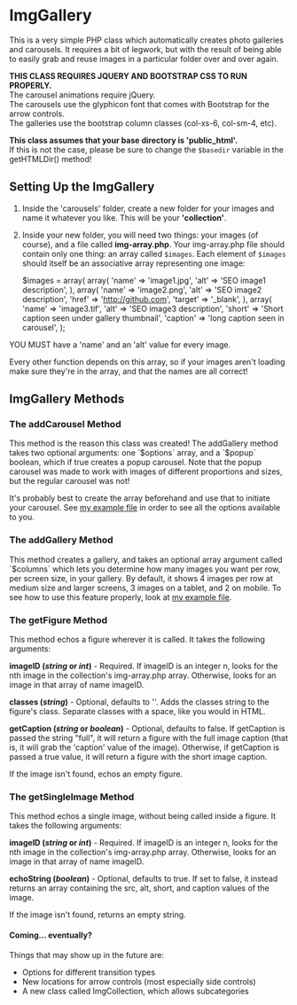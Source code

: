 # ImgGallery

This is a very simple PHP class which automatically creates photo galleries and carousels.  It requires a bit of legwork, but with the result of being able to easily grab and reuse images in a particular folder over and over again.

<strong>THIS CLASS REQUIRES JQUERY AND BOOTSTRAP CSS TO RUN PROPERLY.</strong><br>
The carousel animations require jQuery.<br>
The carousels use the glyphicon font that comes with Bootstrap for the arrow controls.<br>
The galleries use the bootstrap column classes (col-xs-6, col-sm-4, etc).<br>

<strong>This class assumes that your base directory is 'public_html'.</strong><br>
If this is not the case, please be sure to change the `$basedir` variable in the getHTMLDir() method!

<h2>Setting Up the ImgGallery</h2>

1) Inside the 'carousels' folder, create a new folder for your images and name it whatever you like.  This will be your <strong>'collection'</strong>. 

2) Inside your new folder, you will need two things: your images (of course), and a file called <strong>img-array.php</strong>.  Your img-array.php file should contain only one thing:  an array called `$images`.  Each element of `$images` should itself be an associative array representing one image: 

    $images = array(
            array(
                'name' => 'image1.jpg',
                'alt' => 'SEO image1 description',
                ),
            array(
                'name' => 'image2.png',
                'alt' => 'SEO image2 description',
                'href' => 'http://github.com',
                'target' => '_blank',
                ),
            array(
                'name' => 'image3.tif',
                'alt' => 'SEO image3 description',
                'short' => 'Short caption seen under gallery thumbnail',
                'caption' => 'long caption seen in carousel',
        );

YOU MUST have a 'name' and an 'alt' value for every image.

Every other function depends on this array, so if your images aren't loading make sure they're in the array, and that the names are all correct!

<h2>ImgGallery Methods</h2>
<h3>The addCarousel Method</h3>
This method is the reason this class was created!  The addGallery method takes two optional arguments: one `$options` array, and a `$popup` boolean, which if true creates a popup carousel.  Note that the popup carousel was made to work with images of different proportions and sizes, but the regular carousel was not!

It's probably best to create the array beforehand and use that to initiate your carousel.  See <a href="./example.php">my example file</a> in order to see all the options available to you.  

<h3>The addGallery Method</h3>
This method creates a gallery, and takes an optional array argument called `$columns` which lets you determine how many images you want per row, per screen size, in your gallery. By default, it shows 4 images per row at medium size and larger screens, 3 images on a tablet, and 2 on mobile.  To see how to use this feature properly, look at <a href="./example.php">my example file</a>.

<h3>The getFigure Method</h3>
This method echos a figure wherever it is called.  It takes the following arguments:

<strong>imageID (<em>string</em> or <em>int</em>)</strong> - Required. If imageID is an integer n, looks for the nth image in the collection's img-array.php array.  Otherwise, looks for an image in that array of name imageID.

<strong>classes (<em>string</em>)</strong> - Optional, defaults to ''. Adds the classes string to the figure's class.  Separate classes with a space, like you would in HTML.

<strong>getCaption (<em>string</em> or <em>boolean</em>)</strong> - Optional, defaults to false. If getCaption is passed the string "full", it will return a figure with the full image caption (that is, it will grab the 'caption' value of the image).  Otherwise, if getCaption is passed a true value, it will return a figure with the short image caption.

If the image isn't found, echos an empty figure.

<h3>The getSingleImage Method</h3>
This method echos a single image, without being called inside a figure.  It takes the following arguments:

<strong>imageID (<em>string</em> or <em>int</em>)</strong> - Required. If imageID is an integer n, looks for the nth image in the collection's img-array.php array.  Otherwise, looks for an image in that array of name imageID.

<strong>echoString (<em>boolean</em>)</strong> - Optional, defaults to true.  If set to false, it instead returns an array containing the src, alt, short, and caption values of the image.

If the image isn't found, returns an empty string.

<h4>Coming... eventually?</h4>
Things that may show up in the future are:  <br>
<ul>
<li>Options for different transition types</li>
<li>New locations for arrow controls (most especially side controls)</li>
<li>A new class called ImgCollection, which allows subcategories</li>
</ul>

